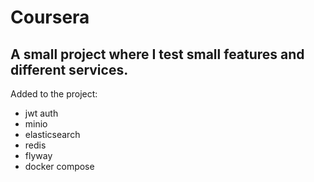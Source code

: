 # Coursera

## A small project where I test small features and different services.<br/>
Added to the project:<br/>
 - jwt auth
 - minio
 - elasticsearch
 - redis
 - flyway
 - docker compose
 
